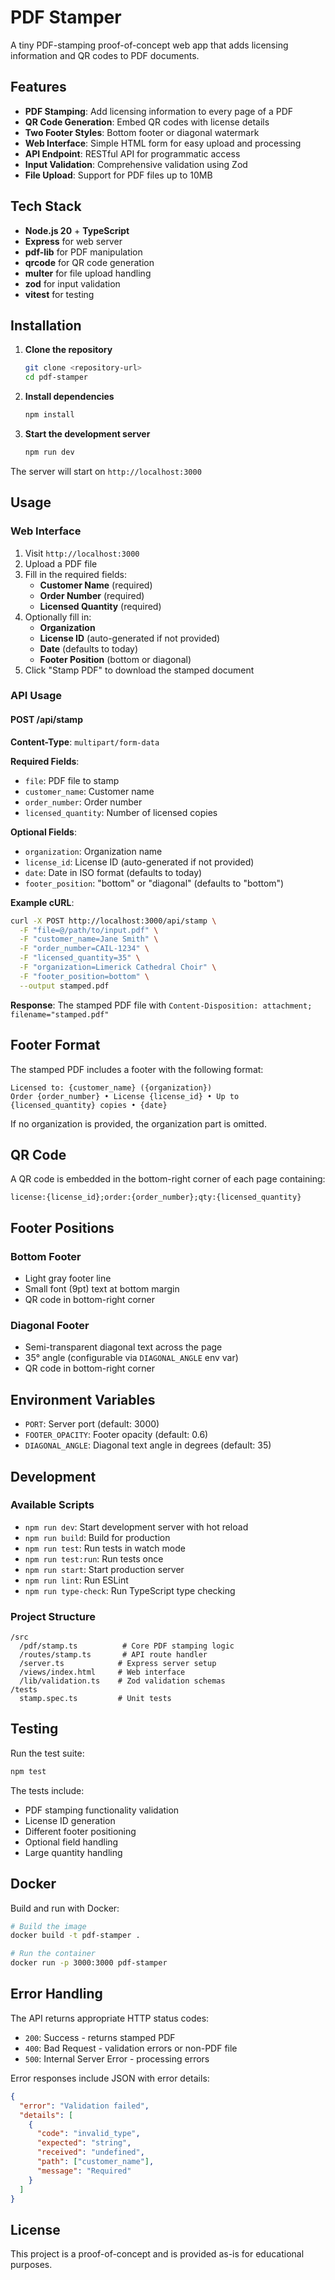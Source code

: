 # PDF Stamper

A tiny PDF-stamping proof-of-concept web app that adds licensing information and QR codes to PDF documents.

## Features

- **PDF Stamping**: Add licensing information to every page of a PDF
- **QR Code Generation**: Embed QR codes with license details
- **Two Footer Styles**: Bottom footer or diagonal watermark
- **Web Interface**: Simple HTML form for easy upload and processing
- **API Endpoint**: RESTful API for programmatic access
- **Input Validation**: Comprehensive validation using Zod
- **File Upload**: Support for PDF files up to 10MB

## Tech Stack

- **Node.js 20** + **TypeScript**
- **Express** for web server
- **pdf-lib** for PDF manipulation
- **qrcode** for QR code generation
- **multer** for file upload handling
- **zod** for input validation
- **vitest** for testing

## Installation

1. **Clone the repository**
   ```bash
   git clone <repository-url>
   cd pdf-stamper
   ```

2. **Install dependencies**
   ```bash
   npm install
   ```

3. **Start the development server**
   ```bash
   npm run dev
   ```

The server will start on `http://localhost:3000`

## Usage

### Web Interface

1. Visit `http://localhost:3000`
2. Upload a PDF file
3. Fill in the required fields:
   - **Customer Name** (required)
   - **Order Number** (required)
   - **Licensed Quantity** (required)
4. Optionally fill in:
   - **Organization**
   - **License ID** (auto-generated if not provided)
   - **Date** (defaults to today)
   - **Footer Position** (bottom or diagonal)
5. Click "Stamp PDF" to download the stamped document

### API Usage

#### POST /api/stamp

**Content-Type**: `multipart/form-data`

**Required Fields**:
- `file`: PDF file to stamp
- `customer_name`: Customer name
- `order_number`: Order number
- `licensed_quantity`: Number of licensed copies

**Optional Fields**:
- `organization`: Organization name
- `license_id`: License ID (auto-generated if not provided)
- `date`: Date in ISO format (defaults to today)
- `footer_position`: "bottom" or "diagonal" (defaults to "bottom")

**Example cURL**:
```bash
curl -X POST http://localhost:3000/api/stamp \
  -F "file=@/path/to/input.pdf" \
  -F "customer_name=Jane Smith" \
  -F "order_number=CAIL-1234" \
  -F "licensed_quantity=35" \
  -F "organization=Limerick Cathedral Choir" \
  -F "footer_position=bottom" \
  --output stamped.pdf
```

**Response**: The stamped PDF file with `Content-Disposition: attachment; filename="stamped.pdf"`

## Footer Format

The stamped PDF includes a footer with the following format:

```
Licensed to: {customer_name} ({organization})
Order {order_number} • License {license_id} • Up to {licensed_quantity} copies • {date}
```

If no organization is provided, the organization part is omitted.

## QR Code

A QR code is embedded in the bottom-right corner of each page containing:
```
license:{license_id};order:{order_number};qty:{licensed_quantity}
```

## Footer Positions

### Bottom Footer
- Light gray footer line
- Small font (9pt) text at bottom margin
- QR code in bottom-right corner

### Diagonal Footer
- Semi-transparent diagonal text across the page
- 35° angle (configurable via `DIAGONAL_ANGLE` env var)
- QR code in bottom-right corner

## Environment Variables

- `PORT`: Server port (default: 3000)
- `FOOTER_OPACITY`: Footer opacity (default: 0.6)
- `DIAGONAL_ANGLE`: Diagonal text angle in degrees (default: 35)

## Development

### Available Scripts

- `npm run dev`: Start development server with hot reload
- `npm run build`: Build for production
- `npm run test`: Run tests in watch mode
- `npm run test:run`: Run tests once
- `npm run start`: Start production server
- `npm run lint`: Run ESLint
- `npm run type-check`: Run TypeScript type checking

### Project Structure

```
/src
  /pdf/stamp.ts          # Core PDF stamping logic
  /routes/stamp.ts       # API route handler
  /server.ts            # Express server setup
  /views/index.html     # Web interface
  /lib/validation.ts    # Zod validation schemas
/tests
  stamp.spec.ts         # Unit tests
```

## Testing

Run the test suite:

```bash
npm test
```

The tests include:
- PDF stamping functionality validation
- License ID generation
- Different footer positioning
- Optional field handling
- Large quantity handling

## Docker

Build and run with Docker:

```bash
# Build the image
docker build -t pdf-stamper .

# Run the container
docker run -p 3000:3000 pdf-stamper
```

## Error Handling

The API returns appropriate HTTP status codes:

- `200`: Success - returns stamped PDF
- `400`: Bad Request - validation errors or non-PDF file
- `500`: Internal Server Error - processing errors

Error responses include JSON with error details:

```json
{
  "error": "Validation failed",
  "details": [
    {
      "code": "invalid_type",
      "expected": "string",
      "received": "undefined",
      "path": ["customer_name"],
      "message": "Required"
    }
  ]
}
```

## License

This project is a proof-of-concept and is provided as-is for educational purposes. 